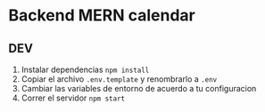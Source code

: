 # Backend MERN calendar

## DEV

1. Instalar dependencias `npm install`
2. Copiar el archivo `.env.template` y renombrarlo a `.env`
3. Cambiar las variables de entorno de acuerdo a tu configuracion
4. Correr el servidor `npm start`
